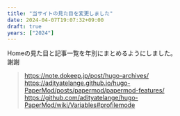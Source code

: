 ```yaml
---
title: "当サイトの見た目を変更しました"
date: 2024-04-07T19:07:32+09:00
draft: true
years: ["2024"]
---
```

Homeの見た目と記事一覧を年別にまとめるようにしました。  
謝謝
> https://note.dokeep.jp/post/hugo-archives/  
> https://adityatelange.github.io/hugo-PaperMod/posts/papermod/papermod-features/  
> https://github.com/adityatelange/hugo-PaperMod/wiki/Variables#profilemode